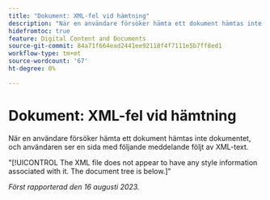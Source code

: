 ```yaml
---
title: "Dokument: XML-fel vid hämtning"
description: "När en användare försöker hämta ett dokument hämtas inte dokumentet och användaren ser en sida med ett meddelande följt av XML-text."
hidefromtoc: true
feature: Digital Content and Documents
source-git-commit: 84a71f664ead2441ee92118f4f7111e5b7ff8ed1
workflow-type: tm+mt
source-wordcount: '67'
ht-degree: 0%

---
```



# Dokument: XML-fel vid hämtning

<!--WF, WFP TOCs-->

När en användare försöker hämta ett dokument hämtas inte dokumentet, och användaren ser en sida med följande meddelande följt av XML-text.

&quot;[!UICONTROL The XML file does not appear to have any style information associated with it. The document tree is below.]&quot;

_Först rapporterad den 16 augusti 2023._
